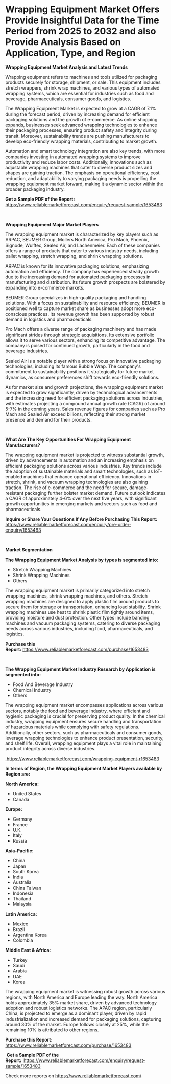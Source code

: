 <p><h1>Wrapping Equipment Market Offers Provide Insightful Data for the Time Period from 2025 to 2032 and also Provide Analysis Based on Application, Type, and Region</h1></p><p><strong>Wrapping Equipment Market Analysis and Latest Trends</strong></p>
<p><p>Wrapping equipment refers to machines and tools utilized for packaging products securely for storage, shipment, or sale. This equipment includes stretch wrappers, shrink wrap machines, and various types of automated wrapping systems, which are essential for industries such as food and beverage, pharmaceuticals, consumer goods, and logistics. </p><p>The Wrapping Equipment Market is expected to grow at a CAGR of 7.1% during the forecast period, driven by increasing demand for efficient packaging solutions and the growth of e-commerce. As online shopping expands, businesses seek advanced wrapping technologies to enhance their packaging processes, ensuring product safety and integrity during transit. Moreover, sustainability trends are pushing manufacturers to develop eco-friendly wrapping materials, contributing to market growth. </p><p>Automation and smart technology integration are also key trends, with more companies investing in automated wrapping systems to improve productivity and reduce labor costs. Additionally, innovations such as adjustable wrapping machines that cater to diverse product sizes and shapes are gaining traction. The emphasis on operational efficiency, cost reduction, and adaptability to varying packaging needs is propelling the wrapping equipment market forward, making it a dynamic sector within the broader packaging industry.</p></p>
<p><strong>Get a Sample PDF of the Report:&nbsp;</strong> <a href="https://www.reliablemarketforecast.com/enquiry/request-sample/1653483?utm_campaign=2458&utm_medium=2&utm_source=Github&utm_content=ia&utm_term=05032025&utm_id=wrapping-equipment">https://www.reliablemarketforecast.com/enquiry/request-sample/1653483</a></p>
<p>&nbsp;</p>
<p><strong>Wrapping Equipment Major Market Players</strong></p>
<p><p>The wrapping equipment market is characterized by key players such as ARPAC, BEUMER Group, Mollers North America, Pro Mach, Phoenix, Signode, Wulftec, Sealed Air, and Lachenmeier. Each of these companies offers a range of products that cater to various industry needs, including pallet wrapping, stretch wrapping, and shrink wrapping solutions.</p><p>ARPAC is known for its innovative packaging solutions, emphasizing automation and efficiency. The company has experienced steady growth due to the increasing demand for automated packaging processes in manufacturing and distribution. Its future growth prospects are bolstered by expanding into e-commerce markets.</p><p>BEUMER Group specializes in high-quality packaging and handling solutions. With a focus on sustainability and resource efficiency, BEUMER is positioned well to capture market share as businesses adopt more eco-conscious practices. Its revenue growth has been supported by robust demand in logistics and pharmaceuticals.</p><p>Pro Mach offers a diverse range of packaging machinery and has made significant strides through strategic acquisitions. Its extensive portfolio allows it to serve various sectors, enhancing its competitive advantage. The company is poised for continued growth, particularly in the food and beverage industries.</p><p>Sealed Air is a notable player with a strong focus on innovative packaging technologies, including its famous Bubble Wrap. The company's commitment to sustainability positions it strategically for future market dynamics, as consumer preferences shift towards eco-friendly solutions.</p><p>As for market size and growth projections, the wrapping equipment market is expected to grow significantly, driven by technological advancements and the increasing need for efficient packaging solutions across industries, with estimates projecting a compound annual growth rate (CAGR) of around 5-7% in the coming years. Sales revenue figures for companies such as Pro Mach and Sealed Air exceed billions, reflecting their strong market presence and demand for their products.</p></p>
<p>&nbsp;</p>
<p><strong>What Are The Key Opportunities For Wrapping Equipment Manufacturers?</strong></p>
<p><p>The wrapping equipment market is projected to witness substantial growth, driven by advancements in automation and an increasing emphasis on efficient packaging solutions across various industries. Key trends include the adoption of sustainable materials and smart technologies, such as IoT-enabled machines that enhance operational efficiency. Innovations in stretch, shrink, and vacuum wrapping technologies are also gaining traction. The rise of e-commerce and the need for secure, damage-resistant packaging further bolster market demand. Future outlook indicates a CAGR of approximately 4-6% over the next five years, with significant growth opportunities in emerging markets and sectors such as food and pharmaceuticals.</p></p>
<p><strong>Inquire or Share Your Questions If Any Before Purchasing This Report:</strong> <a href="https://www.reliablemarketforecast.com/enquiry/pre-order-enquiry/1653483?utm_campaign=2458&utm_medium=2&utm_source=Github&utm_content=ia&utm_term=05032025&utm_id=wrapping-equipment">https://www.reliablemarketforecast.com/enquiry/pre-order-enquiry/1653483</a></p>
<p>&nbsp;</p>
<p><strong>Market Segmentation</strong></p>
<p><strong>The Wrapping Equipment Market Analysis by types is segmented into:</strong></p>
<p><ul><li>Stretch Wrapping Machines</li><li>Shrink Wrapping Machines</li><li>Others</li></ul></p>
<p><p>The wrapping equipment market is primarily categorized into stretch wrapping machines, shrink wrapping machines, and others. Stretch wrapping machines are designed to apply plastic film around products to secure them for storage or transportation, enhancing load stability. Shrink wrapping machines use heat to shrink plastic film tightly around items, providing moisture and dust protection. Other types include banding machines and vacuum packaging systems, catering to diverse packaging needs across various industries, including food, pharmaceuticals, and logistics.</p></p>
<p><strong>Purchase this Report:&nbsp;</strong><a href="https://www.reliablemarketforecast.com/purchase/1653483?utm_campaign=2458&utm_medium=2&utm_source=Github&utm_content=ia&utm_term=05032025&utm_id=wrapping-equipment">https://www.reliablemarketforecast.com/purchase/1653483</a></p>
<p>&nbsp;</p>
<p><strong>The Wrapping Equipment Market Industry Research by Application is segmented into:</strong></p>
<p><ul><li>Food And Beverage Industry</li><li>Chemical Industry</li><li>Others</li></ul></p>
<p><p>The wrapping equipment market encompasses applications across various sectors, notably the food and beverage industry, where efficient and hygienic packaging is crucial for preserving product quality. In the chemical industry, wrapping equipment ensures secure handling and transportation of hazardous materials while complying with safety regulations. Additionally, other sectors, such as pharmaceuticals and consumer goods, leverage wrapping technologies to enhance product presentation, security, and shelf life. Overall, wrapping equipment plays a vital role in maintaining product integrity across diverse industries.</p></p>
<p><a href="https://www.reliablemarketforecast.com/wrapping-equipment-r1653483?utm_campaign=2458&utm_medium=2&utm_source=Github&utm_content=ia&utm_term=05032025&utm_id=wrapping-equipment">&nbsp;https://www.reliablemarketforecast.com/wrapping-equipment-r1653483</a></p>
<p><strong>In terms of Region, the Wrapping Equipment Market Players available by Region are:</strong></p>
<p>
    <p> <strong> North America: </strong>
        <ul>
            <li>United States</li>
            <li>Canada</li>
        </ul>
        </p> 
    <p> <strong> Europe: </strong>
        <ul>
            <li>Germany</li>
            <li>France</li>
            <li>U.K.</li>
            <li>Italy</li>
            <li>Russia</li>
        </ul>
        </p> 
    <p> <strong> Asia-Pacific: </strong>
        <ul>
            <li>China</li>
            <li>Japan</li>
            <li>South Korea</li>
            <li>India</li>
            <li>Australia</li>
            <li>China Taiwan</li>
            <li>Indonesia</li>
            <li>Thailand</li>
            <li>Malaysia</li>
        </ul>
        </p> 
    <p> <strong> Latin America: </strong>
        <ul>
            <li>Mexico</li>
            <li>Brazil</li>
            <li>Argentina Korea</li>
            <li>Colombia</li>
        </ul>
        </p> 
    <p> <strong> Middle East & Africa: </strong>
        <ul>
            <li>Turkey</li>
            <li>Saudi</li>
            <li>Arabia</li>
            <li>UAE</li>
            <li>Korea</li>
        </ul>
    </p>
    </p>
<p><p>The wrapping equipment market is witnessing robust growth across various regions, with North America and Europe leading the way. North America holds approximately 35% market share, driven by advanced technology adoption and robust logistics networks. The APAC region, particularly China, is projected to emerge as a dominant player, driven by rapid industrialization and increased demand for packaging solutions, capturing around 30% of the market. Europe follows closely at 25%, while the remaining 10% is attributed to other regions.</p></p>
<p><strong>Purchase this Report: </strong><a href="https://www.reliablemarketforecast.com/purchase/1653483?utm_campaign=2458&utm_medium=2&utm_source=Github&utm_content=ia&utm_term=05032025&utm_id=wrapping-equipment">https://www.reliablemarketforecast.com/purchase/1653483</a></p>
<p>&nbsp;<strong>Get a Sample PDF of the Report:&nbsp;&nbsp;</strong><a href="https://www.reliablemarketforecast.com/enquiry/request-sample/1653483?utm_campaign=2458&utm_medium=2&utm_source=Github&utm_content=ia&utm_term=05032025&utm_id=wrapping-equipment">https://www.reliablemarketforecast.com/enquiry/request-sample/1653483</a></p>
<p><strong></strong></p>
<p>Check more reports on <a href="https://www.reliablemarketforecast.com/?utm_campaign=2458&utm_medium=2&utm_source=Github&utm_content=ia&utm_term=05032025&utm_id=wrapping-equipment">https://www.reliablemarketforecast.com/</a></p>
